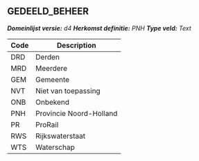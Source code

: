 ## GEDEELD_BEHEER

*__Domeinlijst versie:__ d4*
*__Herkomst definitie:__ PNH*
*__Type veld:__ Text*

|__Code__ |__Description__	|
|	---	|	---	|
| DRD | Derden |
| MRD | Meerdere |
| GEM | Gemeente |
| NVT | Niet van toepassing |
| ONB | Onbekend |
| PNH | Provincie Noord-Holland |
| PR | ProRail |
| RWS | Rijkswaterstaat |
| WTS | Waterschap |